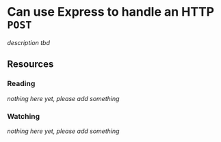 # Can use Express to handle an HTTP `POST`
_description tbd_
## Resources
### Reading
_nothing here yet, please add something_
### Watching
_nothing here yet, please add something_
